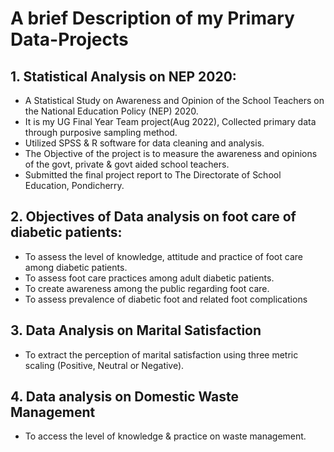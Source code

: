 # A brief Description of my Primary Data-Projects

## 1. Statistical Analysis on NEP 2020:
* A Statistical Study on Awareness and Opinion of the School Teachers on the National Education Policy (NEP) 2020.
* It is my UG Final Year Team project(Aug 2022), Collected primary data through purposive sampling method.
* Utilized SPSS & R software for data cleaning and analysis.
* The Objective of the project is to measure the awareness and opinions of the govt, private & govt aided school teachers.
* Submitted the final project report to The Directorate of School Education, Pondicherry.

## 2. Objectives of Data analysis on foot care of diabetic patients:
* To assess the level of knowledge, attitude and practice of foot care among diabetic patients.
* To assess foot care practices among adult diabetic patients.
* To create awareness among the public regarding foot care.
* To assess prevalence of diabetic foot and related foot complications

## 3. Data Analysis on Marital Satisfaction
* To extract the perception of marital satisfaction using three metric scaling (Positive, Neutral or Negative).

## 4. Data analysis on Domestic Waste Management
* To access the level of knowledge & practice on waste management.
